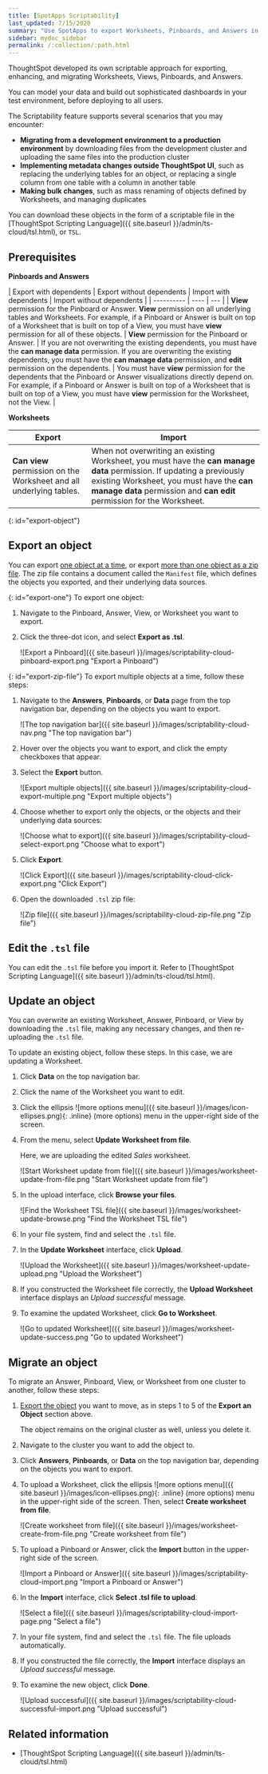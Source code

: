 ```yaml
---
title: [SpotApps Scriptability]
last_updated: 7/15/2020
summary: "Use SpotApps to export Worksheets, Pinboards, and Answers in a human-readable format."
sidebar: mydoc_sidebar
permalink: /:collection/:path.html
---
```


ThoughtSpot developed its own scriptable approach for exporting, enhancing, and migrating Worksheets, Views, Pinboards, and Answers.

You can model your data and build out sophisticated dashboards in your test environment, before deploying to all users.

The Scriptability feature supports several scenarios that you may encounter:
- **Migrating from a development environment to a production environment** by downloading files from the development cluster and uploading the same files into the production cluster
- **Implementing metadata changes outside ThoughtSpot UI**, such as replacing the underlying tables for an object, or replacing a single column from one table with a column in another table
- **Making bulk changes**, such as mass renaming of objects defined by Worksheets, and managing duplicates

You can download these objects in the form of a scriptable file in the [ThoughtSpot Scripting Language]({{ site.baseurl }}/admin/ts-cloud/tsl.html), or `TSL`.

## Prerequisites

**Pinboards and Answers**

| Export with dependents | Export without dependents | Import with dependents | Import without dependents |
| ---------- | ---- | --- |
| **View** permission for the Pinboard or Answer. **View** permission on all underlying tables and Worksheets. For example, if a Pinboard or Answer is built on top of a Worksheet that is built on top of a View, you must have **view** permission for all of these objects. | **View** permission for the Pinboard or Answer. | If you are not overwriting the existing dependents, you must have the **can manage data** permission. If you are overwriting the existing dependents, you must have the **can manage data** permission, and **edit** permission on the dependents. | You must have **view** permission for the dependents that the Pinboard or Answer visualizations directly depend on. For example, if a Pinboard or Answer is built on top of a Worksheet that is built on top of a View, you must have **view** permission for the Worksheet, not the View. |

**Worksheets**

| Export | Import |
| --- | --- |
| **Can view** permission on the Worksheet and all underlying tables. | When not overwriting an existing Worksheet, you must have the **can manage data** permission. If updating a previously existing Worksheet, you must have the **can manage data** permission and **can edit** permission for the Worksheet. |

{: id="export-object"}
## Export an object
You can export [one object at a time](#export-one), or export [more than one object as a zip file](#export-zip-file). The zip file contains a document called the `Manifest` file, which defines the objects you exported, and their underlying data sources.

{: id="export-one"}
To export one object:

1. Navigate to the Pinboard, Answer, View, or Worksheet you want to export.

2. Click the three-dot icon, and select **Export as .tsl**.

    ![Export a Pinboard]({{ site.baseurl }}/images/scriptability-cloud-pinboard-export.png "Export a Pinboard")

{: id="export-zip-file"}
To export multiple objects at a time, follow these steps:

1. Navigate to the **Answers**, **Pinboards**, or **Data** page from the top navigation bar, depending on the objects you want to export.

    ![The top navigation bar]({{ site.baseurl }}/images/scriptability-cloud-nav.png "The top navigation bar")

2. Hover over the objects you want to export, and click the empty checkboxes that appear.

3. Select the **Export** button.

    ![Export multiple objects]({{ site.baseurl }}/images/scriptability-cloud-export-multiple.png "Export multiple objects")

4. Choose whether to export only the objects, or the objects and their underlying data sources:

    ![Choose what to export]({{ site.baseurl }}/images/scriptability-cloud-select-export.png "Choose what to export")

5. Click **Export**.

    ![Click Export]({{ site.baseurl }}/images/scriptability-cloud-click-export.png "Click Export")

4. Open the downloaded `.tsl` zip file:

    ![Zip file]({{ site.baseurl }}/images/scriptability-cloud-zip-file.png "Zip file")

## Edit the `.tsl` file
You can edit the `.tsl` file before you import it. Refer to [ThoughtSpot Scripting Language]({{ site.baseurl }}/admin/ts-cloud/tsl.html).

## Update an object
You can overwrite an existing Worksheet, Answer, Pinboard, or View by downloading the `.tsl` file, making any necessary changes, and then re-uploading the `.tsl` file.

To update an existing object, follow these steps. In this case, we are updating a Worksheet.

1. Click **Data** on the top navigation bar.

2. Click the name of the Worksheet you want to edit.

3. Click the ellipsis ![more options menu]({{ site.baseurl }}/images/icon-ellipses.png){: .inline} (more options) menu in the upper-right side of the screen.

4. From the menu, select **Update Worksheet from file**.

   Here, we are uploading the edited *Sales* worksheet.

   ![Start Worksheet update from file]({{ site.baseurl }}/images/worksheet-update-from-file.png "Start Worksheet update from file")

5. In the upload interface, click **Browse your files**.

   ![Find the Worksheet TSL file]({{ site.baseurl }}/images/worksheet-update-browse.png "Find the Worksheet TSL file")

6. In your file system, find and select the `.tsl` file.

7. In the **Update Worksheet** interface, click **Upload**.

   ![Upload the Worksheet]({{ site.baseurl }}/images/worksheet-update-upload.png "Upload the Worksheet")

8. If you constructed the Worksheet file correctly, the **Upload Worksheet** interface displays an *Upload successful* message.

9. To examine the updated Worksheet, click **Go to Worksheet**.

   ![Go to updated Worksheet]({{ site.baseurl }}/images/worksheet-update-success.png "Go to updated Worksheet")

## Migrate an object
To migrate an Answer, Pinboard, View, or Worksheet from one cluster to another, follow these steps:

1. [Export the object](#export-object) you want to move, as in steps 1 to 5 of the **Export an Object** section above.

    The object remains on the original cluster as well, unless you delete it.

2. Navigate to the cluster you want to add the object to.

3. Click **Answers**, **Pinboards**, or **Data** on the top navigation bar, depending on the objects you want to export.

4. To upload a Worksheet, click the ellipsis ![more options menu]({{ site.baseurl }}/images/icon-ellipses.png){: .inline} (more options) menu in the upper-right side of the screen. Then, select **Create worksheet from file**.

    ![Create worksheet from file]({{ site.baseurl }}/images/worksheet-create-from-file.png "Create worksheet from file")

5. To upload a Pinboard or Answer, click the **Import** button in the upper-right side of the screen.   

    ![Import a Pinboard or Answer]({{ site.baseurl }}/images/scriptability-cloud-import.png "Import a Pinboard or Answer")

6. In the **Import** interface, click **Select .tsl file to upload**.

    ![Select a file]({{ site.baseurl }}/images/scriptability-cloud-import-page.png "Select a file")

6. In your file system, find and select the `.tsl` file. The file uploads automatically.

8. If you constructed the file correctly, the **Import** interface displays an *Upload successful* message.

9. To examine the new object, click **Done**.

   ![Upload successful]({{ site.baseurl }}/images/scriptability-cloud-successful-import.png "Upload successful")

## Related information

- [ThoughtSpot Scripting Language]({{ site.baseurl }}/admin/ts-cloud/tsl.html)   
